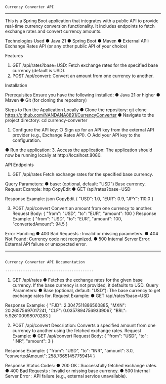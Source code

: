                                                                                             Currency Converter API
--------------------------------------------------------------------------------------------------------------------------------------------------------------------------------------------------------------------
This is a Spring Boot application that integrates with a public API to provide real-time currency conversion functionality. It includes endpoints to fetch exchange rates and convert currency amounts.

Technologies Used
● Java 21
● Spring Boot
● Maven
● External API: Exchange Rates API (or any other public API of your choice)

Features
1. GET /api/rates?base=USD: Fetch exchange rates for the specified base currency
(default is USD).
2. POST /api/convert: Convert an amount from one currency to another.

Installation

Prerequisites
Ensure you have the following installed:
● Java 21 or higher
● Maven
● Git (for cloning the repository)

Steps to Run the Application Locally
● Clone the repository:
git clone https://github.com/NANDANA8891/CurrencyConverter
● Navigate to the project directory:
cd currency-converter

1. Configure the API key:
○ Sign up for an API key from the external API provider (e.g., Exchange Rates API).
○ Add your API key to the configuration.

● Run the application:
3. Access the application: The application should now be running locally at http://localhost:8080.

API Endpoints
1. GET /api/rates
Fetch exchange rates for the specified base currency.

Query Parameters:
● base: (optional, default: "USD") Base currency.
Request Example:
http
CopyEdit
● GET /api/rates?base=USD

Response Example:
json
CopyEdit
{
"USD": 1.0,
"EUR": 0.9,
"JPY": 110.0
}

3. POST /api/convert
Convert an amount from one currency to another.
Request Body:
{
"from": "USD",
"to": "EUR",
"amount": 100
}
Response Example:
{
"from": "USD",
"to": "EUR",
"amount": 100,
"convertedAmount": 94.5
}

Error Handling
● 400 Bad Requests : Invalid or missing parameters.
● 404 Not Found: Currency code not recognized.
● 500 Internal Server Error: External API failure or unexpected error.

--------------------------------------------------------------------------------------------------------------------------------------------------------------------------------------------------------------------

                                                                                      Currency Converter API Documentation
                                                                                    ----------------------------------------
1. GET /api/rates
●	Fetches the exchange rates for the given base currency. If the base currency is not provided, it defaults to USD.
Query Parameters:
●	 Base (optional, default: "USD"): The base currency to get exchange rates for.
Request Example:
●	GET /api/rates?base=USD

Response Example:
{
    "FJD": 2.3047511886560885,
    "MXN": 20.26575697017241,
    "CLF": 0.03578947569339067,
    "BRL": 5.926100998070283
}

2. POST /api/convert
Description: Converts a specified amount from one currency to another using the fetched exchange rates.
Request Example:
●	GET /api/convert
Request Body:
{
  "from": "USD",
  "to": "INR",
  "amount": 3
}



Response Example:
{
    "from": "USD",
    "to": "INR",
    "amount": 3.0,
    "convertedAmount": 258.76651457759414
}


Response Status Codes:
●	200 OK : Successfully fetched exchange rates.
●	400 Bad Requests : Invalid or missing base currency.
●	500 Internal Server Error : API failure (e.g., external service unavailable).



